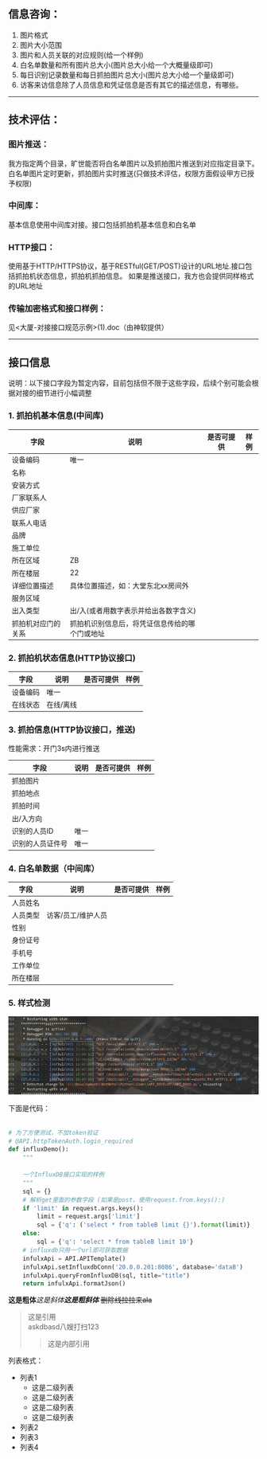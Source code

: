 ## 信息咨询：
1. 图片格式  
2. 图片大小范围  
3. 图片和人员关联的对应规则(给一个样例)
4. 白名单数量和所有图片总大小(图片总大小给一个大概量级即可)
5. 每日识别记录数量和每日抓拍图片总大小(图片总大小给一个量级即可)
6. 访客来访信息除了人员信息和凭证信息是否有其它的描述信息，有哪些。
----
## 技术评估：  

### 图片推送：
我方指定两个目录，旷世能否将白名单图片以及抓拍图片推送到对应指定目录下。
白名单图片定时更新，抓拍图片实时推送(只做技术评估，权限方面假设甲方已授予权限)

### 中间库：
基本信息使用中间库对接。接口包括抓拍机基本信息和白名单

### HTTP接口：
使用基于HTTP/HTTPS协议，基于RESTful(GET/POST)设计的URL地址.接口包括抓拍机状态信息，抓拍机抓拍信息。
如果是推送接口，我方也会提供同样格式的URL地址

### 传输加密格式和接口样例：
见<大厦-对接接口规范示例>(1).doc（由神软提供）

----

## 接口信息

说明：以下接口字段为暂定内容，目前包括但不限于这些字段，后续个别可能会根据对接的细节进行小幅调整
### 1. 抓拍机基本信息(中间库)
|字段|说明|是否可提供|样例|
|--|--|--|--|
设备编码|唯一| 
名称|
安装方式|
厂家联系人|
供应厂家|
联系人电话|
品牌|
施工单位|
所在区域|ZB
所在楼层|22
详细位置描述|具体位置描述，如：大堂东北xx房间外
服务区域|
出入类型|出/入(或者用数字表示并给出各数字含义)
抓拍机对应门的关系| 抓拍机识别信息后，将凭证信息传给的哪个门或地址

### 2. 抓拍机状态信息(HTTP协议接口)

|字段|说明|是否可提供|样例|
|--|--|--|--|
设备编码|唯一
在线状态|在线/离线

### 3. 抓拍信息(HTTP协议接口，推送)

性能需求：开门3s内进行推送

|字段|说明|是否可提供|样例|
|--|--|--|--|
抓拍图片|
抓拍地点|
抓拍时间|
出/入方向|
识别的人员ID|唯一
识别的人员证件号|唯一

### 4. 白名单数据（中间库）

|字段|说明|是否可提供|样例|
|--|--|--|--|
人员姓名|
人员类型| 访客/员工/维护人员
性别|
身份证号|
手机号|
工作单位|
所在楼层|

### 5. 样式检测
![](..\API_DEVELOp\log.png)

下面是代码：

```python

# 为了方便测试，不加token验证
# @API.httpTokenAuth.login_required
def influxDemo():
    """  

    一个InfluxDB接口实现的样例
    """
    sql = {}
    # 解析get里面的参数字段 (如果是post，使用request.from.keys():)
    if 'limit' in request.args.keys():
        limit = request.args['limit']
        sql = {'q': ('select * from tableB limit {}').format(limit)}
    else:
        sql = {'q': 'select * from tableB limit 10'}
    # influxdb只用一个url即可获取数据
    infulxApi = API.APITemplate()
    infulxApi.setInfluxdbConn('20.0.0.201:8086', database='dataB')
    infulxApi.queryFromInfluxDB(sql, title="title")
    return infulxApi.formatJson()

```

**这是粗体***这是斜体****这是粗斜体***
~~删除线拉拉来ala~~

>这是引用  
>askdbasd八嫂打扫123
>>这是内部引用


列表格式：
* 列表1   
   * 这是二级列表
   * 这是二级列表
   * 这是二级列表
   * 这是二级列表
* 列表2
* 列表3
* 列表4




